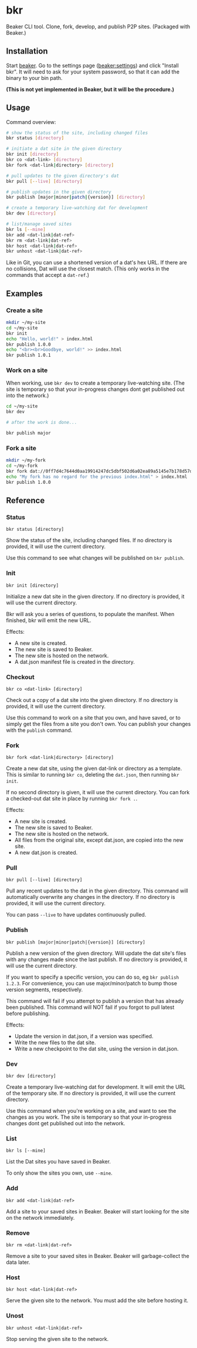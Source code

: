 # bkr

Beaker CLI tool.
Clone, fork, develop, and publish P2P sites.
(Packaged with Beaker.)

## Installation

Start [beaker](/beakerbrowser/beaker).
Go to the settings page ([beaker:settings](beaker:settings)) and click "Install bkr".
It will need to ask for your system password, so that it can add the binary to your bin path.

**(This is not yet implemented in Beaker, but it will be the procedure.)**

## Usage

Command overview:

```bash
# show the status of the site, including changed files
bkr status [directory]

# initiate a dat site in the given directory
bkr init [directory]
bkr co <dat-link> [directory]
bkr fork <dat-link|directory> [directory]

# pull updates to the given directory's dat
bkr pull [--live] [directory]

# publish updates in the given directory
bkr publish [major|minor|patch|{version}] [directory]

# create a temporary live-watching dat for development
bkr dev [directory]

# list/manage saved sites
bkr ls [--mine]
bkr add <dat-link|dat-ref>
bkr rm <dat-link|dat-ref>
bkr host <dat-link|dat-ref>
bkr unhost <dat-link|dat-ref>
```

Like in Git, you can use a shortened version of a dat's hex URL.
If there are no collisions, Dat will use the closest match.
(This only works in the commands that accept a `dat-ref`.)

## Examples

### Create a site

```bash
mkdir ~/my-site
cd ~/my-site
bkr init
echo "Hello, world!" > index.html
bkr publish 1.0.0
echo "<br><br>Goodbye, world!" >> index.html
bkr publish 1.0.1
```

### Work on a site

When working, use `bkr dev` to create a temporary live-watching site.
(The site is temporary so that your in-progress changes dont get published out into the network.)

```bash
cd ~/my-site
bkr dev 

# after the work is done...

bkr publish major
```

### Fork a site

```bash
mkdir ~/my-fork
cd ~/my-fork
bkr fork dat://0ff7d4c7644d0aa19914247dc5dbf502d6a02ea89a5145e7b178d57db00504cd/
echo "My fork has no regard for the previous index.html" > index.html
bkr publish 1.0.0
```

## Reference

### Status

```
bkr status [directory]
```

Show the status of the site, including changed files.
If no directory is provided, it will use the current directory.

Use this command to see what changes will be published on `bkr publish`.

### Init

```
bkr init [directory]
```

Initialize a new dat site in the given directory.
If no directory is provided, it will use the current directory.

Bkr will ask you a series of questions, to populate the manifest.
When finished, bkr will emit the new URL.

Effects:

 - A new site is created.
 - The new site is saved to Beaker.
 - The new site is hosted on the network.
 - A dat.json manifest file is created in the directory.

### Checkout

```
bkr co <dat-link> [directory]
```

Check out a copy of a dat site into the given directory.
If no directory is provided, it will use the current directory.

Use this command to work on a site that you own, and have saved, or to simply get the files from a site you don't own.
You can publish your changes with the `publish` command.

### Fork

```
bkr fork <dat-link|directory> [directory]
```

Create a new dat site, using the given dat-link or directory as a template.
This is similar to running `bkr co`, deleting the `dat.json`, then running `bkr init`.

If no second directory is given, it will use the current directory.
You can fork a checked-out dat site in place by running `bkr fork .`.

Effects:

 - A new site is created.
 - The new site is saved to Beaker.
 - The new site is hosted on the network.
 - All files from the original site, except dat.json, are copied into the new site.
 - A new dat.json is created.

### Pull

```
bkr pull [--live] [directory]
```

Pull any recent updates to the dat in the given directory.
This command will automatically overwrite any changes in the directory.
If no directory is provided, it will use the current directory.

You can pass `--live` to have updates continuously pulled.

### Publish

```
bkr publish [major|minor|patch|{version}] [directory]
```

Publish a new version of the given directory.
Will update the dat site's files with any changes made since the last publish.
If no directory is provided, it will use the current directory.

If you want to specify a specific version, you can do so, eg `bkr publish 1.2.3`.
For convenience, you can use major/minor/patch to bump those version segments, respectively.

This command will fail if you attempt to publish a version that has already been published.
This command will NOT fail if you forgot to pull latest before publishing.

Effects:

 - Update the version in dat.json, if a version was specified.
 - Write the new files to the dat site.
 - Write a new checkpoint to the dat site, using the version in dat.json.

### Dev

```
bkr dev [directory]
```

Create a temporary live-watching dat for development.
It will emit the URL of the temporary site.
If no directory is provided, it will use the current directory.

Use this command when you're working on a site, and want to see the changes as you work.
The site is temporary so that your in-progress changes dont get published out into the network.

### List

```
bkr ls [--mine]
```

List the Dat sites you have saved in Beaker.

To only show the sites you own, use `--mine`.

### Add

```
bkr add <dat-link|dat-ref>
```

Add a site to your saved sites in Beaker.
Beaker will start looking for the site on the network immediately.

### Remove

```
bkr rm <dat-link|dat-ref>
```

Remove a site to your saved sites in Beaker.
Beaker will garbage-collect the data later.

### Host

```
bkr host <dat-link|dat-ref>
```

Serve the given site to the network.
You must add the site before hosting it.

### Unost

```
bkr unhost <dat-link|dat-ref>
```

Stop serving the given site to the network.
